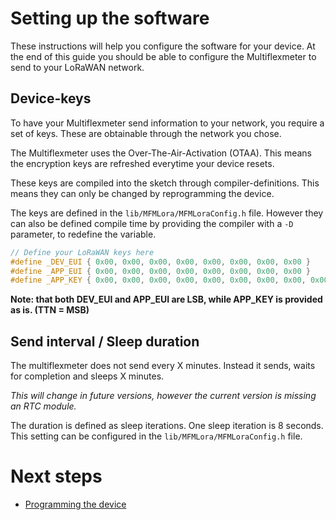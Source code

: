 # Setting up the software

These instructions will help you configure the software for your device. At the end of this guide you should be able to configure the Multiflexmeter to send to your LoRaWAN network.

## Device-keys

To have your Multiflexmeter send information to your network, you require a set of keys. These are obtainable through the network you chose.

The Multiflexmeter uses the Over-The-Air-Activation (OTAA). This means the encryption keys are refreshed everytime your device resets.

These keys are compiled into the sketch through compiler-definitions. This means they can only be changed by reprogramming the device.

The keys are defined in the `lib/MFMLora/MFMLoraConfig.h` file. However they can also be defined compile time by providing the compiler with a `-D` parameter, to redefine the variable.

```cpp
// Define your LoRaWAN keys here
#define _DEV_EUI { 0x00, 0x00, 0x00, 0x00, 0x00, 0x00, 0x00, 0x00 }
#define _APP_EUI { 0x00, 0x00, 0x00, 0x00, 0x00, 0x00, 0x00, 0x00 }
#define _APP_KEY { 0x00, 0x00, 0x00, 0x00, 0x00, 0x00, 0x00, 0x00, 0x00, 0x00, 0x00, 0x00, 0x00, 0x00, 0x00, 0x00 }
```

**Note: that both DEV_EUI and APP_EUI are LSB, while APP_KEY is provided as is. (TTN = MSB)** 

## Send interval / Sleep duration

The multiflexmeter does not send every X minutes. Instead it sends, waits for completion and sleeps X minutes.

*This will change in future versions, however the current version is missing an RTC module.*

The duration is defined as sleep iterations. One sleep iteration is 8 seconds. This setting can be configured in the `lib/MFMLora/MFMLoraConfig.h` file. 

# Next steps

- [Programming the device](programming.md)